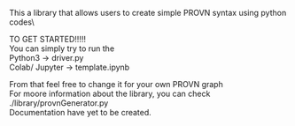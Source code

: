This a library that allows users to create simple PROVN syntax using python codes\

TO GET STARTED!!!!!\
You can simply try to run the \
Python3 -> driver.py \
Colab/ Jupyter -> template.ipynb

From that feel free to change it for your own PROVN graph\
For moore information about the library, you can check ./library/provnGenerator.py\
Documentation have yet to be created.

